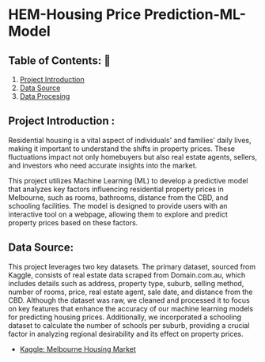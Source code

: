 # HEM-Housing Price Prediction-ML-Model
## Table of Contents: :house_with_garden:
01. [Project Introduction](#intro)
02. [Data Source](#source)
03. [Data Procesing](#dp)


<a name="intro"></a>
## Project Introduction : 
Residential housing is a vital aspect of individuals' and families' daily lives, making it important to understand the shifts in property prices. These fluctuations impact not only homebuyers but also real estate agents, sellers, and investors who need accurate insights into the market.

This project utilizes Machine Learning (ML) to develop a predictive model that analyzes key factors influencing residential property prices in Melbourne, such as rooms, bathrooms, distance from the CBD, and schooling facilities. The model is designed to provide users with an interactive tool on a webpage, allowing them to explore and predict property prices based on these factors.


<a name="source"></a>
## Data Source: 
This project leverages two key datasets.  The primary dataset, sourced from Kaggle, consists of real estate data scraped from Domain.com.au, which includes details such as address, property type, suburb, selling method, number of rooms, price, real estate agent, sale date, and distance from the CBD. Although the dataset was raw, we cleaned and processed it to focus on key features that enhance the accuracy of our machine learning models for predicting housing prices. Additionally, we incorporated a schooling dataset to calculate the number of schools per suburb, providing a crucial factor in analyzing regional desirability and its effect on property prices.
- [Kaggle: Melbourne Housing Market](https://www.kaggle.com/datasets/anthonypino/melbourne-housing-market)